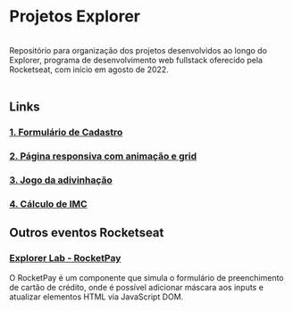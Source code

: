 # Projetos Explorer

<br>
Repositório para organização dos projetos desenvolvidos ao longo do Explorer, programa de desenvolvimento web fullstack oferecido pela Rocketseat, com início em agosto de 2022.
<br>
<br>


## Links 

### [1. Formulário de Cadastro](https://github.com/nathannieg/formulario-cadastro)
### [2. Página responsiva com animação e grid](https://github.com/nathannieg/spacecream-responsive)
### [3. Jogo da adivinhação](https://github.com/nathannieg/jogo-da-adivinhacao)
### [4. Cálculo de IMC](https://github.com/nathannieg/calculo-imc)




## Outros eventos Rocketseat

### [Explorer Lab - RocketPay](https://github.com/nathannieg/explorer-lab)
O RocketPay é um componente que simula o formulário de preenchimento de cartão de crédito, onde é possível adicionar máscara aos inputs e atualizar elementos HTML via JavaScript DOM.
